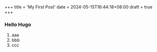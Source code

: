 +++
title = 'My First Post'
date = 2024-05-15T16:44:18+08:00
draft = true
+++
### Hello Hugo

1. aaa
1. bbb
1. ccc